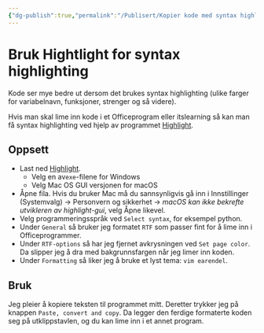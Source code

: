 ```yaml
---
{"dg-publish":true,"permalink":"/Publisert/Kopier kode med syntax highlighting/","title":"Bruk Hightlight for syntax highlighting","tags":["lærer","programmering","python"]}
---
```



# Bruk Hightlight for syntax highlighting
Kode ser mye bedre ut dersom det brukes syntax highlighting (ulike farger for variabelnavn, funksjoner, strenger og så videre).

Hvis man skal lime inn kode i et Officeprogram eller itslearning så kan man få syntax highlighting ved hjelp av programmet [Highlight](http://www.andre-simon.de/doku/highlight/en/highlight.php).

## Oppsett

- Last ned [Highlight](http://www.andre-simon.de/zip/download.php). 
	- Velg en av`exe`-filene for Windows
	- Velg Mac OS GUI versjonen for macOS
- Åpne fila. Hvis du bruker Mac må du sannsynligvis gå inn i Innstillinger (Systemvalg) → Personvern og sikkerhet → *macOS kan ikke bekrefte utvikleren av highlight-gui*, velg Åpne likevel.
- Velg programmeringsspråk ved `Select syntax`, for eksempel python.
- Under `General` så bruker jeg formatet `RTF` som passer fint for å lime inn i Officeprogrammer.
- Under `RTF-options` så har jeg fjernet avkrysningen ved `Set page color`. Da slipper jeg å dra med bakgrunnsfargen når jeg limer inn koden.
- Under `Formatting` så liker jeg å bruke et lyst tema: `vim earendel`.

## Bruk
Jeg pleier å kopiere teksten til programmet mitt. Deretter trykker jeg på knappen `Paste, convert and copy`. Da legger den ferdige formaterte koden seg på utklippstavlen, og du kan lime inn i et annet program.